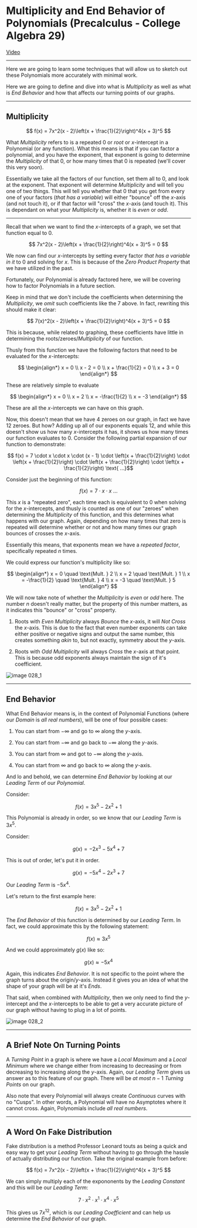 # Multiplicity and End Behavior of Polynomials (Precalculus - College Algebra 29)

[Video](https://www.youtube.com/watch?v=Gxh-mEt1K-o)

---

Here we are going to learn some techniques that will allow us to sketch out
these Polynomials more accurately with minimal work.

Here we are going to define and dive into what is _Multiplicity_ as well as what
is _End Behavior_ and how that affects our turning points of our graphs.

---

## Multiplicity

$$ f(x) = 7x^2(x - 2)\left(x + \frac{1}{2}\right)^4(x + 3)^5 $$

What _Multiplicity_ refers to is a repeated $0$ or _root_ or $x$-intercept in a
Polynomial (or any function). What this means is that if you can factor a
polynomial, and you have the exponent, that exponent is going to determine the
_Multiplicity_ of that $0$, or how many times that $0$ is repeated (we'll cover
this very soon).

Essentially we take all the factors of our function, set them all to $0$, and
look at the exponent. That exponent will determine _Multiplicity_ and will tell
you one of two things. This will tell you whether that $0$ that you get from
every one of your factors (_that has a variable_) will either "bounce" off the
$x$-axis (and not touch it), or if that factor will "cross" the $x$-axis (and
touch it). This is dependant on what your _Multiplicity_ is, whether it is
_even_ or _odd_.

---

Recall that when we want to find the $x$-intercepts of a graph, we set that
function equal to $0$.

$$ 7x^2(x - 2)\left(x + \frac{1}{2}\right)^4(x + 3)^5 = 0 $$

We now can find our $x$-intercepts by setting every factor _that has a variable
in it_ to $0$ and solving for $x$. This is because of the _Zero Product
Property_ that we have utilized in the past.

Fortunately, our Polynomial is already factored here, we will be covering how to
factor Polynomials in a future section.

Keep in mind that we don't include the coefficients when determining the
_Multiplicity_, we _omit_ such coefficients like the $7$ above. In fact,
rewriting this should make it clear:

$$ 7(x)^2(x - 2)\left(x + \frac{1}{2}\right)^4(x + 3)^5 = 0 $$

This is because, while related to graphing, these coefficients have little in
determining the roots/zeroes/_Multiplicity_ of our function.

Thusly from this function we have the following factors that need to be
evaluated for the $x$-intercepts:

$$
\begin{align*}
x = 0 \\
x - 2 = 0 \\
x + \frac{1}{2} = 0 \\
x + 3 = 0
\end{align*}
$$

These are relatively simple to evaluate

$$
\begin{align*}
x = 0 \\
x = 2 \\
x = -\frac{1}{2} \\
x = -3
\end{align*}
$$

These are all the $x$-intercepts we can have on this graph.

Now, this doesn't mean that we have $4$ zeroes on our graph, in fact we have
$12$ zeroes. But how? Adding up all of our exponents equals $12$, and while this
doesn't show us how many $x$-intercepts it has, it shows us how many times our
function evaluates to $0$. Consider the following partial expansion of our
function to demonstrate:

$$ f(x) = 7 \cdot x \cdot x \cdot (x - 1) \cdot \left(x + \frac{1}{2}\right) \cdot \left(x + \frac{1}{2}\right) \cdot \left(x + \frac{1}{2}\right) \cdot \left(x + \frac{1}{2}\right) \text{ ...}$$

Consider just the beginning of this function:

$$ f(x) = 7 \cdot x \cdot x \text{ ...} $$

This $x$ is a "repeated zero", each time each is equivalent to $0$ when solving
for the $x$-intercepts, and thusly is counted as one of our "zeroes" when
determining the _Multiplicity_ of this function, and this determines what
happens with our graph. Again, depending on how many times that zero is repeated
will determine whether or not and how many times our graph bounces of crosses
the $x$-axis.

Essentially this means, that exponents mean we have a _repeated factor_,
specifically repeated $n$ times.

We could express our function's multiplicity like so:

$$
\begin{align*}
x = 0 \quad \text{Mult. } 2 \\
x = 2 \quad \text{Mult. } 1 \\
x = -\frac{1}{2} \quad \text{Mult. } 4 \\
x = -3 \quad \text{Mult. } 5
\end{align*}
$$

We will now take note of whether the _Multiplicity_ is _even_ or _odd_ here. The
number $n$ doesn't really matter, but the property of this number matters, as it
indicates this "bounce" or "cross" property.

1. Roots with _Even_ _Multiplicity_ always _Bounce_ the $x$-axis, it will _Not
   Cross_ the $x$-axis. This is due to the fact that even number exponents can
   take either positive or negative signs and output the same number, this
   creates something _akin_ to, but not exactly, symmetry about the $y$-axis.

2. Roots with _Odd_ _Multiplicity_ will always _Cross_ the $x$-axis at that
   point. This is because odd exponents always maintain the sign of it's
   coefficient.

![image 028_1](./028_1.png)

---

## End Behavior

What End Behavior means is, in the context of Polynomial Functions (where our
_Domain_ is _all real numbers_), will be one of four possible cases:

1. You can start from $-\infty$ and go to $\infty$ along the $y$-axis.

2. You can start from $-\infty$ and go back to $-\infty$ along the $y$-axis.

3. You can start from $\infty$ and got to $-\infty$ along the $y$-axis.

4. You can start from $\infty$ and go back to $\infty$ along the $y$-axis.

And lo and behold, we can determine _End Behavior_ by looking at our _Leading
Term_ of our _Polynomial_.

Consider:

$$ f(x) = 3x^5 - 2x^2 + 1 $$

This Polynomial is already in order, so we know that our _Leading Term_ is
$3x^5$.

Consider:

$$ g(x) = -2x^3 - 5x^4 + 7 $$

This is out of order, let's put it in order.

$$ g(x) = -5x^4 - 2x^3 + 7 $$

Our _Leading Term_ is $-5x^4$.

Let's return to the first example here:

$$ f(x) = 3x^5 - 2x^2 + 1 $$

The _End Behavior_ of this function is determined by our _Leading Term_. In
fact, we could approximate this by the following statement:

$$ f(x) \approx 3x^5 $$

And we could approximately $g(x)$ like so:

$$ g(x) \approx -5x^4 $$

Again, this indicates _End Behavior_. It is not specific to the point where the
graph turns about the origin/$y$-axis. Instead it gives you an idea of what the
shape of your graph will be at it's _Ends_.

That said, when combined with _Multiplicity_, then we only need to find the
$y$-intercept and the $x$-intercepts to be able to get a very accurate picture
of our graph without having to plug in a lot of points.

![image 028_2](./028_2.png)

---

## A Brief Note On Turning Points

A _Turning Point_ in a graph is where we have a _Local Maximum_ and a _Local
Minimum_ where we change either from increasing to decreasing or from decreasing
to increasing along the $y$-axis. Again, our _Leading Term_ gives us answer as
to this feature of our graph. There will be _at most_ $n - 1$ _Turning Points_
on our graph.

Also note that every Polynomial will always create _Continuous_ curves with no
"Cusps". In other words, a Polynomial will have no Asymptotes where it cannot
cross. Again, Polynomials include _all real numbers_.

---

## A Word On Fake Distribution

Fake distribution is a method Professor Leonard touts as being a quick and easy
way to get your _Leading Term_ without having to go through the hassle of
actually distributing our function. Take the original example from before:

$$ f(x) = 7x^2(x - 2)\left(x + \frac{1}{2}\right)^4(x + 3)^5 $$

We can simply multiply each of the expononents by the _Leading Constant_ and
this will be our _Leading Term_:

$$ 7 \cdot x^2 \cdot x^1 \cdot x^4 \cdot x^5 $$

This gives us $7x^{12}$, which is our _Leading Coefficient_ and can help us
determine the _End Behavior_ of our graph.
